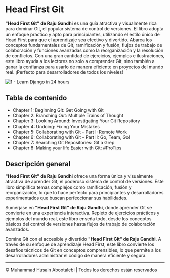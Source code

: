 <!-- ©©©©©©©©©©©©©©©©©©©©©©©© All Rights Are Reserved By Muhammad Husain Abootalebi ©©©©©©©©©©©©©©©©©©©©©©©©©©©©©©©©©© -->

# Head First Git

**"Head First Git" de Raju Gandhi** es una guía atractiva y visualmente rica para dominar Git, el popular sistema de control de versiones. El libro adopta un enfoque práctico y apto para principiantes, utilizando el estilo único de Head First para que el aprendizaje sea efectivo y divertido. Abarca los conceptos fundamentales de Git, ramificación y fusión, flujos de trabajo de colaboración y funciones avanzadas como la reorganización y la resolución de conflictos. Con una gran cantidad de ejercicios, ejemplos e ilustraciones, este libro ayuda a los lectores no solo a comprender Git, sino también a ganar la confianza para usarlo de manera eficiente en proyectos del mundo real. ¡Perfecto para desarrolladores de todos los niveles!

![1 - Learn Django in 24 hours](../../assets/Books/Book%20Covers/2%20-%20Head%20First%20Git.webp)

## Tabla de contenido

- Chapter 1: Beginning Git: Get Going with Git
- Chapter 2: Branching Out: Multiple Trains of Thought
- Chapter 3: Looking Around: Investigating Your Git Repository
- Chapter 4: Undoing: Fixing Your Mistakes
- Chapter 5: Collaborating with Git - Part I: Remote Work
- Chapter 6: Collaborating with Git - Part II: Go, Team, Go!
- Chapter 7: Searching Git Repositories: Git a Grep
- Chapter 8: Making your life Easier with Git: #ProTips

## Descripción general

**"Head First Git" de Raju Gandhi** ofrece una forma única y visualmente atractiva de aprender Git, el poderoso sistema de control de versiones. Este libro simplifica temas complejos como ramificación, fusión y reorganización, lo que lo hace perfecto para principiantes y desarrolladores experimentados que buscan perfeccionar sus habilidades.

Sumérjase en **"Head First Git" de Raju Gandhi**, donde aprender Git se convierte en una experiencia interactiva. Repleto de ejercicios prácticos y ejemplos del mundo real, este libro enseña todo, desde los conceptos básicos del control de versiones hasta flujos de trabajo de colaboración avanzados.

Domine Git con el accesible y divertido **"Head First Git" de Raju Gandhi**. A través de su enfoque de aprendizaje Head First, este libro convierte los desafíos técnicos de Git en conceptos comprensibles, lo que permite a los desarrolladores administrar el código de manera eficiente y segura.

---

© Muhammad Husain Abootalebi | Todos los derechos están reservados

<!-- ©©©©©©©©©©©©©©©©©©©©©©©© All Rights Are Reserved By Muhammad Husain Abootalebi ©©©©©©©©©©©©©©©©©©©©©©©©©©©©©©©©©© -->
